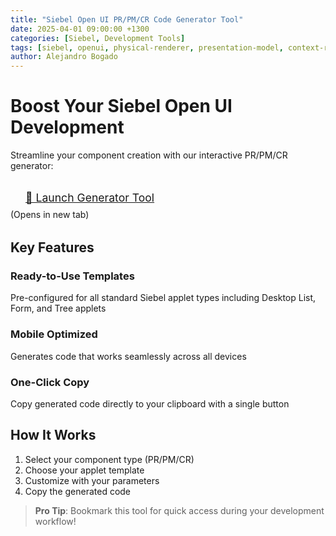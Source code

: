 ```yaml
---
title: "Siebel Open UI PR/PM/CR Code Generator Tool"
date: 2025-04-01 09:00:00 +1300
categories: [Siebel, Development Tools]
tags: [siebel, openui, physical-renderer, presentation-model, context-renderer, code-generator]
author: Alejandro Bogado
---
```


# Boost Your Siebel Open UI Development

Streamline your component creation with our interactive PR/PM/CR generator:

<div class="text-center" style="margin: 2rem 0;">
  <a href="https://bogado29.github.io/blog/PR-PM-Generator.html" 
     target="_blank"
     class="btn btn-primary btn-lg"
     style="padding: 12px 24px; font-size: 1.1rem; border-radius: 6px;">
     🚀 Launch Generator Tool
  </a>
  <p class="text-muted" style="margin-top: 8px;">(Opens in new tab)</p>
</div>

## Key Features

<div class="feature-list">
  <div class="feature">
    <h3><i class="fas fa-code"></i> Ready-to-Use Templates</h3>
    <p>Pre-configured for all standard Siebel applet types including Desktop List, Form, and Tree applets</p>
  </div>
  
  <div class="feature">
    <h3><i class="fas fa-mobile-alt"></i> Mobile Optimized</h3>
    <p>Generates code that works seamlessly across all devices</p>
  </div>

  <div class="feature">
    <h3><i class="fas fa-clipboard"></i> One-Click Copy</h3>
    <p>Copy generated code directly to your clipboard with a single button</p>
  </div>
</div>

## How It Works

1. Select your component type (PR/PM/CR)
2. Choose your applet template
3. Customize with your parameters
4. Copy the generated code

> **Pro Tip**: Bookmark this tool for quick access during your development workflow!

